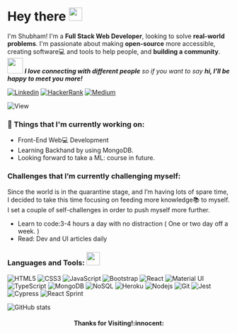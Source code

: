 # Hey there <img src="https://raw.githubusercontent.com/aemmadi/aemmadi/master/wave.gif" width="30px">
I'm Shubham! I'm a **Full Stack Web Developer**, looking to solve **real-world problems**. I'm passionate about making **open-source** more accessible, creating software:computer: and tools to help people, and **building a community**.
<br>
<img src="https://media.giphy.com/media/LnQjpWaON8nhr21vNW/giphy.gif" width="35"> <em><b>I love connecting with different people</b> so if you want to say <b>hi, I'll be happy to meet you more!</b></em>

<!-- Your badges -->
[![Linkedin](https://img.shields.io/badge/-Shubham-blue?style=flat&logo=Linkedin&logoColor=white)](https://www.linkedin.com/in/shubham-kumar-3a3b04163/)
[![HackerRank](https://img.shields.io/badge/-Shubham-islamicgreen?style=flat&logo=HackerRank&logoColor=black)](https://www.hackerrank.com/yuvraj_shubham_2)
[![Medium](https://img.shields.io/badge/-Shubham-black?style=flat&logo=Medium&logoColor=white)](https://shubham-00.medium.com/)


![View](https://komarev.com/ghpvc/?username=shubham007kumar&style=flat)


### 💼  Things that I'm currently working on: 
* Front-End Web:computer: Development
* Learning Backhand by using MongoDB.
* Looking forward to take a ML: course in future.

### Challenges that I’m currently challenging myself:
Since the world is in the quarantine stage, and I’m having lots of spare time, I decided to take this time focusing on feeding more knowledge:books: to myself. I set a couple of self-challenges in order to push myself more further. 

* Learn to code:3-4 hours a day with no distraction ( One or two day off a week. ) 
* Read: Dev and UI articles daily 

 ### Languages and Tools: <img src="https://media.giphy.com/media/WUlplcMpOCEmTGBtBW/giphy.gif" width="30">           
![HTML5](https://img.shields.io/badge/-HTML5-E34F26?style=flat-square&logo=html5&logoColor=white)
![CSS3](https://img.shields.io/badge/-CSS3-1572B6?style=flat-square&logo=css3)
![JavaScript](https://img.shields.io/badge/-JavaScript-black?style=flat-square&logo=javascript)
![Bootstrap](https://img.shields.io/badge/-Bootstrap-563D7C?style=flat-square&logo=bootstrap)
![React](https://img.shields.io/badge/-React-black?style=flat-square&logo=react)
![Material UI](https://img.shields.io/badge/-Material_UI-black?style=flat-square&logo=materialui)
![TypeScript](https://img.shields.io/badge/-TypeScript-007ACC?style=flat-square&logo=typescript)
![MongoDB](https://img.shields.io/badge/-MongoDB-black?style=flat-square&logo=mongodb)
![NoSQL](https://img.shields.io/badge/-MySQL-black?style=flat-square&logo=mysql)
![Heroku](https://img.shields.io/badge/-Heroku-430098?style=flat-square&logo=heroku)
![Nodejs](https://img.shields.io/badge/-Nodejs-black?style=flat-square&logo=Node.js)
![Git](https://img.shields.io/badge/-Git-black?style=flat-square&logo=git)
![Jest](https://img.shields.io/badge/-Jest-black?style=flat-square&logo=jest)
![Cypress](https://img.shields.io/badge/-Cypress.io-black?style=flat-square&logo=cypress)
![React Sprint](https://img.shields.io/badge/-React_Spring-007ACC?style=flat-square&logo=reactSpring)

![GitHub stats](https://github-readme-stats.vercel.app/api?username=shubham007kumar&show_icons=true)
 
   
 

<h4 align="center"> Thanks for Visiting!:innocent:</h4>
